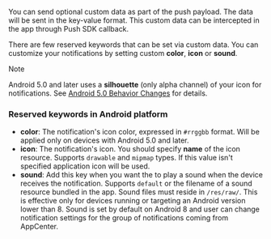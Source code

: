 You can send optional custom data as part of the push payload. The data will be sent in the key-value format. This custom data can be intercepted in the app through Push SDK callback.

There are few reserved keywords that can be set via custom data. You can customize your notifications by setting custom **color**, **icon** or **sound**.

> [!NOTE]
> Android 5.0 and later uses a **silhouette** (only alpha channel) of your icon for notifications. See [Android 5.0 Behavior Changes](https://developer.android.com/about/versions/android-5.0-changes.html#BehaviorNotifications) for details.

### Reserved keywords in Android platform
- **color**: The notification's icon color, expressed in `#rrggbb` format. Will be applied only on devices with Android 5.0 and later.
- **icon**: The notification's icon. You should specify **name** of the icon resource. Supports `drawable` and `mipmap` types. If this value isn't specified application icon will be used.
- **sound**: Add this key when you want the to play a sound when the device receives the notification. Supports `default` or the filename of a sound resource bundled in the app. Sound files must reside in `/res/raw/`. This is effective only for devices running or targeting an Android version lower than 8. Sound is set by default on Android 8 and user can change notification settings for the group of notifications coming from AppCenter.
